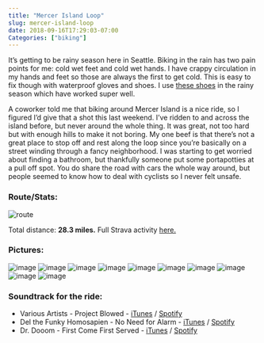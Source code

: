 ```yaml
---
title: "Mercer Island Loop"
slug: mercer-island-loop
date: 2018-09-16T17:29:03-07:00
Categories: ["biking"]
---
```

It’s getting to be rainy season here in Seattle. Biking in the rain has two pain points for me: cold wet feet and cold wet hands. I have crappy circulation in my hands and feet so those are always the first to get cold. This is easy to fix though with waterproof gloves and shoes. I use [these shoes](https://www.fizik.com/us_en/men/shoes/mtb/artica-x5.html) in the rainy season which have worked super well.

A coworker told me that biking around Mercer Island is a nice ride, so I figured I’d give that a shot this last weekend. I’ve ridden to and across the island before, but never around the whole thing. It was great, not too hard but with enough hills to make it not boring. My one beef is that there’s not a great place to stop off and rest along the loop since you’re basically on a street winding through a fancy neighborhood.
I was starting to get worried about finding a bathroom, but thankfully someone put some portapotties at a pull off spot. You do share the road with cars the whole way around, but people seemed to know how to deal with cyclists so I never felt unsafe.

### Route/Stats:
![route](/images/IMG_1991.jpeg)

Total distance: **28.3 miles.** Full Strava activity [here.](https://www.strava.com/activities/1846484671)

### Pictures:

![image](/images/IMG_1971.jpeg)
![image](/images/IMG_1974.jpeg)
![image](/images/IMG_1975.jpeg)
![image](/images/IMG_1979.jpeg)
![image](/images/IMG_1981.jpeg)
![image](/images/IMG_1984.jpeg)
![image](/images/IMG_1985.jpeg)
![image](/images/IMG_1986.jpeg)
![image](/images/IMG_1989.jpeg)
![image](/images/IMG_1990.jpeg)

### Soundtrack for the ride:

* Various Artists - Project Blowed - [iTunes](https://itunes.apple.com/us/album/project-blowed/967457803) / [Spotify](https://open.spotify.com/user/22qxl4oncobvnhoba5jmb7tda/playlist/6HvKhw3pFxr9MmfpRVHex2)
* Del the Funky Homosapien - No Need for Alarm - [iTunes](https://itunes.apple.com/us/album/no-need-for-alarm/373223910) / [Spotify](https://open.spotify.com/album/3spPMkueLuatXNwReFv25r)
* Dr. Dooom - First Come First Served - [iTunes](https://itunes.apple.com/us/album/first-come-first-served/1088459213) / [Spotify](https://open.spotify.com/album/2jHjmjuVP1IlOIWWg1HRyY)
